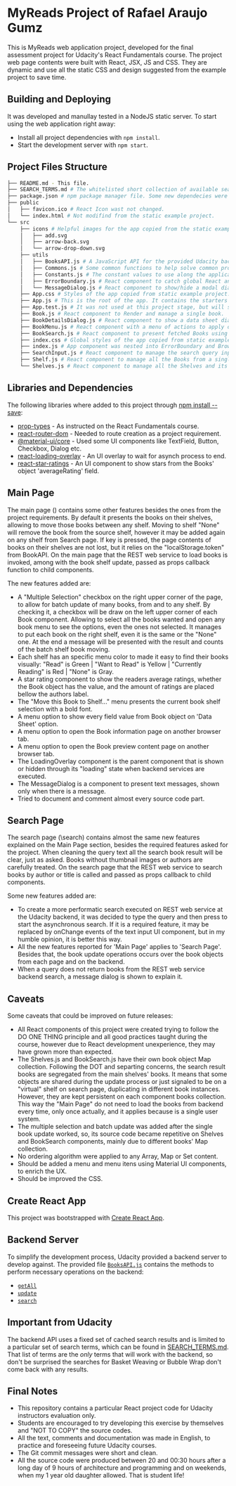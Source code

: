 # MyReads Project of Rafael Araujo Gumz

This is MyReads web application project, developed for the final assessment project for Udacity's React Fundamentals course.
The project web page contents were built with React, JSX, JS and CSS. They are dynamic and use all the static CSS and design suggested from the example project to save time.

## Building and Deploying

It was developed and manullay tested in a NodeJS static server.
To start using the web application right away:
* Install all project dependencies with `npm install`.
* Start the development server with `npm start`.

## Project Files Structure
```bash
├── README.md - This file.
├── SEARCH_TERMS.md # The whitelisted short collection of available search terms to use with the app.
├── package.json # npm package manager file. Some new dependecies were added.
├── public
│   ├── favicon.ico # React Icon wast not changed.
│   └── index.html # Not modifind from the static example project.
└── src
    ├── icons # Helpful images for the app copied from the static example project.
    │   ├── add.svg
    │   ├── arrow-back.svg
    │   └── arrow-drop-down.svg
    ├── utils
    │   ├── BooksAPI.js # A JavaScript API for the provided Udacity backend.
    │   ├── Commons.js # Some common functions to help solve common problems.
    │   ├── Constants.js # The constant values to use along the application
    │   ├── ErrorBoundary.js # React component to catch global React and JavaScript errors, log them into console and show a dialog.
    │   └── MessageDialog.js # React component to show/hide a modal dialog window with a title, a message and buttons.
    ├── App.css # Styles of the app copied from static example project. Some classes were customized.
    ├── App.js # This is the root of the app. It contains the starters UI React components and the main books' shelves' data state.
    ├── App.test.js # It was not used at this project stage, but will stay to future improvements.
    ├── Book.js # React component to Render and manage a single book.
    ├── BookDetailsDialog.js # React component to show a data sheet dialog window presenting the Book object field names and values.
    ├── BookMenu.js # React component with a menu of actions to apply on each Book.
    ├── BookSearch.js # React component to present fetched Books using a query on a REST web service operation from Udacity backend.
    ├── index.css # Global styles of the app copied from static example project. Nothin was changed here.
    ├── index.js # App component was nested into ErrorBoundary and BrowserRouter components.
    ├── SearchInput.js # React component to manage the search query input.
    ├── Shelf.js # React component to manage all the Books from a single Shelf.
    └── Shelves.js # React component to manage all the Shelves and its Books.
```

## Libraries and Dependencies

The following libraries where added to this project through [npm install --save](https://docs.npmjs.com/cli/install):
* [prop-types](https://www.npmjs.com/package/prop-types) - As instructed on the React Fundamentals course.
* [react-router-dom](https://www.npmjs.com/package/react-router-dom) - Needed to route creation as a project requirement.
* [@material-ui/core](https://www.npmjs.com/package/@material-ui/core) - Used some UI components like TextField, Button, Checkbox, Dialog etc.
* [react-loading-overlay](https://www.npmjs.com/package/react-loading-overlay) - An UI overlay to wait for asynch process to end.
* [react-star-ratings](https://www.npmjs.com/package/react-star-ratings) - An UI component to show stars from the Books' object 'averageRating' field.

## Main Page

The main page (\) contains some other features besides the ones from the project requirements.
By default it presents the books on their shelves, allowing to move those books between any shelf.
Moving to shelf "None" will remove the book from the source shelf, however it may be added again on any shelf from Search page.
If <F5> key is pressed, the page contents of books on their shelves are not lost, but it relies on the "localStorage.token" from BookAPI.
On the main page that the REST web service to load books is invoked, among with the book shelf update, passed as props callback function to child components.

The new features added are:
* A "Multiple Selection" checkbox on the right upper corner of the page, to allow for batch update of many books, from and to any shelf. By checking it, a checkbox will be draw on the left upper corner of each Book component. Allowing to select all the books wanted and open any book menu to see the options, even the ones not selected. It manages to put each book on the right shelf, even it is the same or the "None" one. At the end a message will be presented with the result and counts of the batch shelf book moving.
* Each shelf has an specific menu color to made it easy to find their books visually: "Read" is Green | "Want to Read" is Yellow | "Currently Reading" is Red | "None" is Gray.
* A star rating component to show the readers average ratings, whether the Book object has the value, and the amount of ratings are placed bellow the authors label.
* The "Move this Book to Shelf..." menu presents the current book shelf selection with a bold font.
* A menu option to show every field value from Book object on 'Data Sheet' option.
* A menu option to open the Book information page on another browser tab.
* A menu option to open the Book preview content page on another browser tab.
* The LoadingOverlay component is the parent component that is shown or hidden through its "loading" state when backend services are executed.
* The MessageDialog is a component to present text messages, shown only when there is a message.
* Tried to document and comment almost every source code part.

## Search Page

The search page (\search) contains almost the same new features explained on the Main Page section, besides the required features asked for the project. When cleaning the query text all the search book result will be clear, just as asked. Books without thumbnail images or authors are carefully treated.
On the search page that the REST web service to search books by author or title is called and passed as props callback to child components.

Some new features added are:
* To create a more performatic search executed on REST web service at the Udacity backend, it was decided to type the query and then press <ENTER> to start the asynchronous search. If it is a required feature, it may be replaced by onChange events of the text input UI component, but in my humble opinion, it is better this way.
* All the new features reported for 'Main Page' applies to 'Search Page'. Besides that, the book update operations occurs over the book objects from each page and on the backend.
* When a query does not return books from the REST web service backend search, a message dialog is shown to explain it.

## Caveats

Some caveats that could be improved on future releases:
* All React components of this project were created trying to follow the DO ONE THING principle and all good practices taught during the course, however due to React development unexperience, they may have grown more than expected.
* The Shelves.js and BookSearch.js have their own book object Map collection. Following the DOT and separting concerns, the search result books are segregated from the main shelves' books. It means that some objects are shared during the update process or just signaled to be on a "virtual" shelf on search page, duplicating in different book instances. However, they are kept persistent on each component books collection. This way the "Main Page" do not need to load the books from backend every time, only once actually, and it applies because is a single user system.
* The multiple selection and batch update was added after the single book update worked, so, its source code became repetitive on Shelves and BookSearch components, mainly due to different books' Map collection.
* No ordering algorithm were applied to any Array, Map or Set content.
* Should be added a menu and menu itens using Material UI components, to enrich the UX.
* Should be improved the CSS.

## Create React App

This project was bootstrapped with [Create React App](https://github.com/facebookincubator/create-react-app).

## Backend Server

To simplify the development process, Udacity provided a backend server to develop against. The provided file [`BooksAPI.js`](src/utils/BooksAPI.js) contains the methods to perform necessary operations on the backend:

* [`getAll`](#getall)
* [`update`](#update)
* [`search`](#search)

## Important from Udacity

The backend API uses a fixed set of cached search results and is limited to a particular set of search terms, which can be found in [SEARCH_TERMS.md](SEARCH_TERMS.md). That list of terms are the _only_ terms that will work with the backend, so don't be surprised the searches for Basket Weaving or Bubble Wrap don't come back with any results.

## Final Notes

* This repository contains a particular React project code for Udacity instructors evaluation only.
* Students are encouraged to try developing this exercise by themselves and "NOT TO COPY" the source codes.
* All the text, comments and documentation was made in English, to practice and foreseeing future Udacity courses.
* The Git commit messages were short and clean.
* All the source code were produced between 20 and 00:30 hours after a long day of 9 hours of architecture and programming and on weekends, when my 1 year old daughter allowed. That is student life!
